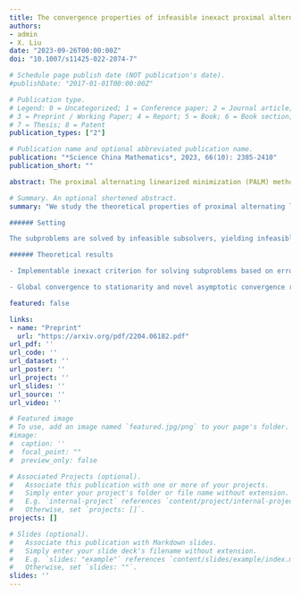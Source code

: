 ```yaml
---
title: The convergence properties of infeasible inexact proximal alternating linearized minimization
authors:
- admin
- X. Liu
date: "2023-09-26T00:00:00Z"
doi: "10.1007/s11425-022-2074-7"

# Schedule page publish date (NOT publication's date).
#publishDate: "2017-01-01T00:00:00Z"

# Publication type.
# Legend: 0 = Uncategorized; 1 = Conference paper; 2 = Journal article;
# 3 = Preprint / Working Paper; 4 = Report; 5 = Book; 6 = Book section;
# 7 = Thesis; 8 = Patent
publication_types: ["2"]

# Publication name and optional abbreviated publication name.
publication: "*Science China Mathematics*, 2023, 66(10): 2385-2410"
publication_short: ""

abstract: The proximal alternating linearized minimization (PALM) method suits well for solving block-structured optimization problems, which are ubiquitous in real applications. In the cases where subproblems do not have closed-form solutions, e.g., due to complex constraints, infeasible subsolvers are indispensable, giving rise to an infeasible inexact PALM (PALM-I). Numerous efforts have been devoted to analyzing the feasible PALM, while little attention has been paid to the PALM-I. The usage of the PALM-I thus lacks a theoretical guarantee. The essential difficulty of analysis consists in the objective value nonmonotonicity induced by the infeasibility. We study in the present work the convergence properties of the PALM-I. In particular, we construct a surrogate sequence to surmount the nonmonotonicity issue and devise an implementable inexact criterion. Based upon these, we manage to establish the stationarity of any accumulation point, and moreover, show the iterate convergence and the asymptotic convergence rates under the assumption of the Łojasiewicz property. The prominent advantages of the PALM-I on CPU time are illustrated via numerical experiments on problems arising from quantum physics and 3-dimensional anisotropic frictional contact.

# Summary. An optional shortened abstract.
summary: "We study the theoretical properties of proximal alternating linearized minimization (PALM) method, which is a popular unified framework for multi-block nonconvex optimization.

###### Setting

The subproblems are solved by infeasible subsolvers, yielding infeasible iterates. Examples are ubiquitous; for example, consider a feasible set described by a severely under-determined linear system. However, there are few existing works in this aspect. 

###### Theoretical results

- Implementable inexact criterion for solving subproblems based on error bounds.

- Global convergence to stationarity and novel asymptotic convergence rates."

featured: false

links:
- name: "Preprint"
  url: "https://arxiv.org/pdf/2204.06182.pdf"
url_pdf: ''
url_code: ''
url_dataset: ''
url_poster: ''
url_project: ''
url_slides: ''
url_source: ''
url_video: ''

# Featured image
# To use, add an image named `featured.jpg/png` to your page's folder. 
#image:
#  caption: ''
#  focal_point: ""
#  preview_only: false

# Associated Projects (optional).
#   Associate this publication with one or more of your projects.
#   Simply enter your project's folder or file name without extension.
#   E.g. `internal-project` references `content/project/internal-project/index.md`.
#   Otherwise, set `projects: []`.
projects: []

# Slides (optional).
#   Associate this publication with Markdown slides.
#   Simply enter your slide deck's filename without extension.
#   E.g. `slides: "example"` references `content/slides/example/index.md`.
#   Otherwise, set `slides: ""`.
slides: ''
---
```

